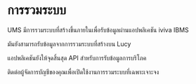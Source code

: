 # การรวมระบบ

UMS มีการรวมระบบที่สร้างขึ้นภายในเพื่อรับข้อมูลผ่านแอปพลิเคชัน iviva IBMS

มันยังสามารถรับข้อมูลจากการรวมระบบที่สร้างบน Lucy

แอปพลิเคชันยังให้จุดสิ้นสุด API สำหรับการรับข้อมูลการบริโภค

ติดต่อผู้จัดการบัญชีของคุณเพื่อเปิดใช้งานการรวมระบบที่เฉพาะเจาะจง